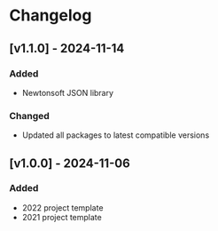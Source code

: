 # Changelog

## [v1.1.0] - 2024-11-14

### Added

- Newtonsoft JSON library

### Changed

- Updated all packages to latest compatible versions

## [v1.0.0] - 2024-11-06

### Added

- 2022 project template
- 2021 project template
